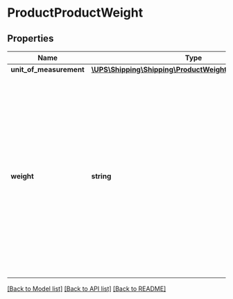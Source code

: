 # ProductProductWeight

## Properties
Name | Type | Description | Notes
------------ | ------------- | ------------- | -------------
**unit_of_measurement** | [**\UPS\Shipping\Shipping\ProductWeightUnitOfMeasurement**](ProductWeightUnitOfMeasurement.md) |  | 
**weight** | **string** | Weight of Product.  Applies to CO and EEI forms only. Valid characters are 0-9 and \&quot;.\&quot;  (Decimal point). Limit to 1 digit after the decimal. The maximum length of the field is 5 including \&quot;.\&quot; and can hold up to 1 decimal place. | 

[[Back to Model list]](../../README.md#documentation-for-models) [[Back to API list]](../../README.md#documentation-for-api-endpoints) [[Back to README]](../../README.md)


